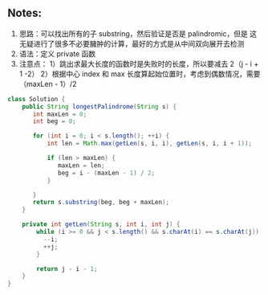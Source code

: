 ## Notes:

1. 思路：可以找出所有的子 substring，然后验证是否是 palindromic，但是
   这无疑进行了很多不必要臃肿的计算，最好的方式是从中间双向展开去检测
2. 语法：定义 private 函数
3. 注意点：
   1）跳出求最大长度的函数时是失败时的长度，所以要减去 2（j - i + 1 -2）
   2）根据中心 index 和 max 长度算起始位置时，考虑到偶数情况，需要 （maxLen - 1）/2

```java
class Solution {
    public String longestPalindrome(String s) {
       int maxLen = 0;
       int beg = 0;

       for (int i = 0; i < s.length(); ++i) {
           int len = Math.max(getLen(s, i, i), getLen(s, i, i + 1));

           if (len > maxLen) {
              maxLen = len;
              beg = i - (maxLen - 1) / 2;
           }

       }
       return s.substring(beg, beg + maxLen);
    }

    private int getLen(String s, int i, int j) {
        while (i >= 0 && j < s.length() && s.charAt(i) == s.charAt(j)) {
          --i;
          ++j;
        }

        return j - i - 1;
    }
}
```
